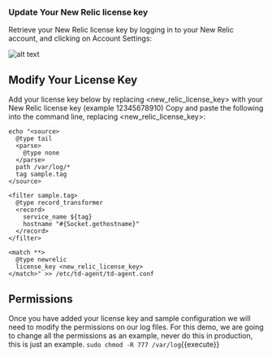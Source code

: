 ### Update Your New Relic license key
Retrieve your New Relic license key by logging in to your New Relic account, and clicking on Account Settings:

![alt text](https://raw.githubusercontent.com/polfliet/katacoda-scenarios/master/nr-logs/screenshots/nrlicense.gif?raw=true "License key")

## Modify Your License Key
Add your license key below by replacing <new_relic_license_key> with your New Relic license key (example 12345678910)
Copy and paste the following into the command line, replacing <new_relic_license_key>:
```
echo "<source>
  @type tail
  <parse>
    @type none
  </parse>
  path /var/log/*
  tag sample.tag
</source>

<filter sample.tag>
  @type record_transformer
  <record>
    service_name ${tag}
    hostname "#{Socket.gethostname}"
  </record>
</filter>

<match **>
  @type newrelic
  license_key <new_relic_license_key>
</match>" >> /etc/td-agent/td-agent.conf
```

## Permissions
Once you have added your license key and sample configuration we will need to modify the permissions on our log files. For this demo, we are going to change all the permissions as an example, never do this in production, this is just an example.
`sudo chmod -R 777 /var/log`{{execute}}

